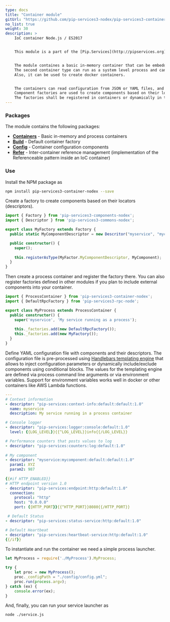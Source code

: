 ```yaml
---
type: docs
title: "Container module"
gitUrl: "https://github.com/pip-services3-nodex/pip-services3-container-nodex"
no_list: true
weight: 30
description: > 
    IoC container Node.js / ES2017


    This module is a part of the [Pip.Services](http://pipservices.org) polyglot microservices toolkit. It provides an inversion-of-control (IoC) container used to facilitate the development of services and applications composed of loosely coupled components.


    The module containes a basic in-memory container that can be embedded inside a service or application, or can be run by itself.
    The second container type can run as a system level process and can be configured via command line arguments.
    Also, it can be used to create docker containers.


    The containers can read configuration from JSON or YAML files, and use it as a recipe for instantiating and configuring components.
    Component factories are used to create components based on their locators (descriptor) defined in the container configuration.
    The factories shall be registered in containers or dynamically in the container configuration file.
---
```



### Packages

The module contains the following packages:

* [**Containers**](containers) - Basic in-memory and process containers
* [**Build**](build) - Default container factory
* [**Config**](config) - Container configuration components
* [**Refer**](refer) - Inter-container reference management (implementation of the Referenceable pattern inside an IoC container)


### Use

Install the NPM package as
```bash
npm install pip-services3-container-nodex --save
```

Create a factory to create components based on their locators (descriptors).

```typescript
import { Factory } from 'pip-services3-components-nodex';
import { Descriptor } from 'pip-services3-commons-nodex';

export class MyFactory extends Factory {
  public static MyComponentDescriptor = new Descritor("myservice", "mycomponent", "default", "*", "1.0");

  public constructor() {
    super();
    
    this.registerAsType(MyFactor.MyComponentDescriptor, MyComponent);
  }
}
```

Then create a process container and register the factory there. You can also register factories defined in other
modules if you plan to include external components into your container.

```typescript
import { ProcessContainer } from 'pip-services3-container-nodex';
import { DefaultRpcFactory } from 'pip-services3-rpc-node'; 

export class MyProcess extends ProcessContainer {
  public constructor() {
    super('myservice', 'My service running as a process');
    
    this._factories.add(new DefaultRpcFactory());
    this._factories.add(new MyFactory());
  }
}
```

Define YAML configuration file with components and their descriptors.
The configuration file is pre-processed using [Handlebars templating engine](https://handlebarsjs.com)
that allows to inject configuration parameters or dynamically include/exclude components using conditional blocks.
The values for the templating engine are defined via process command line arguments or via environment variables.
Support for environment variables works well in docker or other containers like AWS Lambda functions.

```yaml
---
# Context information
- descriptor: "pip-services:context-info:default:default:1.0"
  name: myservice
  description: My service running in a process container

# Console logger
- descriptor: "pip-services:logger:console:default:1.0"
  level: {{LOG_LEVEL}}{{^LOG_LEVEL}}info{{/LOG_LEVEL}}

# Performance counters that posts values to log
- descriptor: "pip-services:counters:log:default:1.0"
  
# My component
- descriptor: "myservice:mycomponent:default:default:1.0"
  param1: XYZ
  param2: 987
  
{{#if HTTP_ENABLED}}
# HTTP endpoint version 1.0
- descriptor: "pip-services:endpoint:http:default:1.0"
  connection:
    protocol: "http"
    host: "0.0.0.0"
    port: {{HTTP_PORT}}{{^HTTP_PORT}}8080{{/HTTP_PORT}}

 # Default Status
- descriptor: "pip-services:status-service:http:default:1.0"

# Default Heartbeat
- descriptor: "pip-services:heartbeat-service:http:default:1.0"
{{/if}}
```

To instantiate and run the container we need a simple process launcher.

```typescript
let MyProcess = require('./MyProcess').MyProcess;

try {
    let proc = new MyProcess();
    proc._configPath = "./config/config.yml";
    proc.run(process.argv);
} catch (ex) {
    console.error(ex);
}
```

And, finally, you can run your service launcher as
```bash
node ./service.js
```
